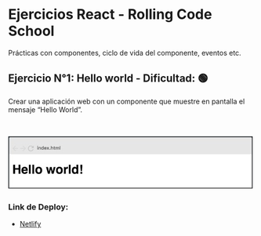 # Ejercicios React - Rolling Code School 
Prácticas con componentes, ciclo de vida del componente, eventos etc.

## Ejercicio N°1: Hello world - Dificultad:  🟢

Crear una aplicación web con un componente que muestre en pantalla el mensaje “Hello World”.

<br>

![Ejercicio 1](./public/tp1.jpg)

### Link de Deploy:
- [Netlify](https://lucasecapdevila-tpn1react76i.netlify.app/)